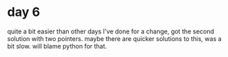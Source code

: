 # day 6

quite a bit easier than other days I've done for a change, got the second solution with two pointers. maybe there are quicker solutions to this, was a bit slow. will blame python for that.
